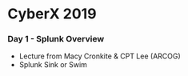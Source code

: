 # CyberX 2019

### Day 1 - Splunk Overview
* Lecture from Macy Cronkite & CPT Lee (ARCOG)
* Splunk Sink or Swim 
